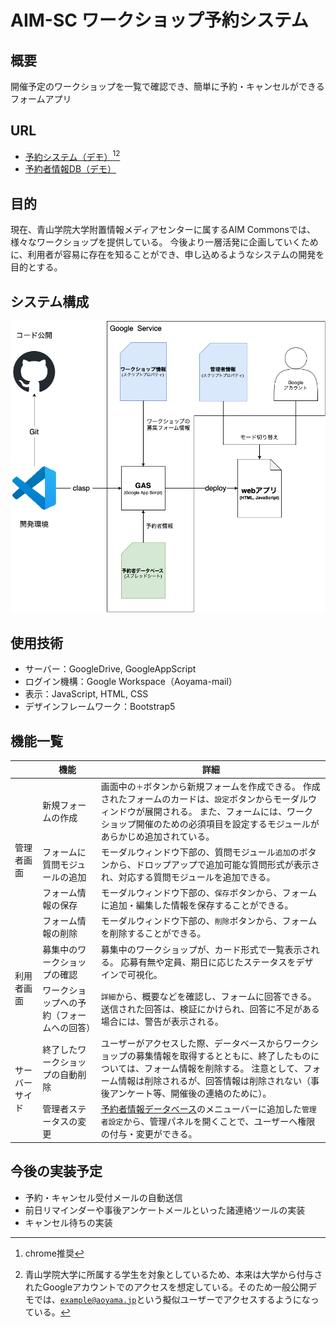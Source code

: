 # AIM-SC ワークショップ予約システム

## 概要
開催予定のワークショップを一覧で確認でき、簡単に予約・キャンセルができるフォームアプリ

## URL
- [予約システム（デモ）](https://script.google.com/macros/s/AKfycbyAnBluPHYrX6RY7lADeC0DCnCzBTi4PElMXsmjeBbBttzsVXXY4yYOtpp_tsJGP8to/exec)[^browser][^user]
- [予約者情報DB（デモ）](https://docs.google.com/spreadsheets/d/14P-oIABdGodeiXzJ_KCYXiy8z7f30MnzrYaQwuBlq2c/edit?usp=sharing)

[^browser]: chrome推奨
[^user]: 青山学院大学に所属する学生を対象としているため、本来は大学から付与されたGoogleアカウントでのアクセスを想定している。そのため一般公開デモでは、<code>example@aoyama.jp</code>という擬似ユーザーでアクセスするようになっている。

## 目的
現在、青山学院大学附置情報メディアセンターに属するAIM Commonsでは、様々なワークショップを提供している。
今後より一層活発に企画していくために、利用者が容易に存在を知ることができ、申し込めるようなシステムの開発を目的とする。

## システム構成
![GASをベースとしたシステムの構成図](fig_system_config.png)

## 使用技術
- サーバー：GoogleDrive, GoogleAppScript
- ログイン機構：Google Workspace（Aoyama-mail）
- 表示：JavaScript, HTML, CSS
- デザインフレームワーク：Bootstrap5

## 機能一覧
<table>
	<thead>
		<tr>
			<th scope='col'></th>
			<th scope='col'>機能</th>
			<th scope='col'>詳細</th>
		</tr>
	</thead>
	<tbody>
		<tr>
			<td rowspan='4'>管理者画面</td>
			<td>新規フォームの作成</td>
			<td>
				画面中の<code>＋</code>ボタンから新規フォームを作成できる。
				作成されたフォームのカードは、<code>設定</code>ボタンからモーダルウィンドウが展開される。
				また、フォームには、ワークショップ開催のための必須項目を設定するモジュールがあらかじめ追加されている。
			</td>
		</tr>
		<tr>
			<td>フォームに質問モジュールの追加</td>
			<td>
				モーダルウィンドウ下部の、質問モジュール<code>追加</code>のボタンから、ドロップアップで追加可能な質問形式が表示され、対応する質問モジュールを追加できる。
			</td>
		</tr>
		<tr>
			<td>フォーム情報の保存</td>
			<td>
				モーダルウィンドウ下部の、<code>保存</code>ボタンから、フォームに追加・編集した情報を保存することができる。
			</td>
		</tr>
		<tr>
			<td>フォーム情報の削除</td>
			<td>
				モーダルウィンドウ下部の、<code>削除</code>ボタンから、フォームを削除することができる。
			</td>
		</tr>
		<tr>
			<td rowspan='2'>利用者画面</td>
			<td>募集中のワークショップの確認</td>
			<td>
				募集中のワークショップが、カード形式で一覧表示される。
				応募有無や定員、期日に応じたステータスをデザインで可視化。
			</td>
		</tr>
		<tr>
			<td>ワークショップへの予約（フォームへの回答）</td>
			<td>
				<code>詳細</code>から、概要などを確認し、フォームに回答できる。
				送信された回答は、検証にかけられ、回答に不足がある場合には、警告が表示される。
			</td>
		</tr>
		<tr>
			<td rowspan='2'>サーバーサイド</td>
			<td>終了したワークショップの自動削除</td>
			<td>
				ユーザーがアクセスした際、データベースからワークショップの募集情報を取得するとともに、終了したものについては、フォーム情報を削除する。
				注意として、フォーム情報は削除されるが、回答情報は削除されない（事後アンケート等、開催後の連絡のために）。
			</td>
		</tr>
		<tr>
			<td>管理者ステータスの変更</td>
			<td>
				<a href="https://docs.google.com/spreadsheets/d/14P-oIABdGodeiXzJ_KCYXiy8z7f30MnzrYaQwuBlq2c/edit?usp=sharing">予約者情報データベース</a>のメニューバーに追加した<code>管理者設定</code>から、管理パネルを開くことで、ユーザーへ権限の付与・変更ができる。
			</td>
		</tr>
	</tbody>
</table>

## 今後の実装予定
- 予約・キャンセル受付メールの自動送信
- 前日リマインダーや事後アンケートメールといった諸連絡ツールの実装
- キャンセル待ちの実装
